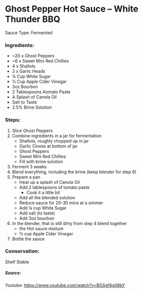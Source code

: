 # Ghost Pepper Hot Sauce – White Thunder BBQ

Sauce Type: Fermented

### Ingredients:
- ~20 x Ghost Peppers  
- ~6 x Sweet Mini Red Chillies 
- 4 x Shallots 
- 2 x Garlic Heads 
- ¼ Cup White Sugar 
- ½ Cup Apple Cider Vinegar 
- 3oz Bourbon 
- 2 Tablespoons Aomato Paste 
- A Splash of Canola Oil 
- Salt to Taste 
- 2.5% Brine Solution 

### Steps: 
1. Slice Ghost Peppers 
2. Combine ingredients in a jar for fermentation 
    * Shallots, roughly chopped up in jar 
    * Garlic Cloves at bottom of jar 
    * Ghost Peppers 
    * Sweet Mini Red Chillies 
    * Fill with brine solution 
3. Ferment 3 weeks 
4. Blend everything, including the brine (keep blender for step 6)
5. Prepare a pan 
    * Heat up a splash of Canola Oil 
    * Add 2 tablespoons of tomato paste 
        * Cook it a little bit 
    * Add all the blended solution 
    * Reduce sauce for 20-30 mins at a simmer 
    * Add ¼ cup White Sugar
    * Add salt (to taste) 
    * Add 3oz bourbon 
6. In the blender, that is still dirty from step 4 blend together 
    * the Hot sauce mixture 
    * ½ cup Apple Cider Vinegar 
7. Bottle the sauce 

### Conservation:  
Shelf Stable

##### Source:
Youtube: https://www.youtube.com/watch?v=BGSgf8g08bY

